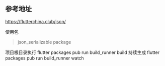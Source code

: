
## 参考地址

https://flutterchina.club/json/


使用包

> json_serializable package



项目根目录执行 flutter packages pub run build_runner build
持续生成 flutter packages pub run build_runner watch